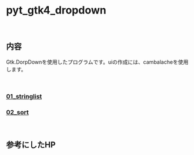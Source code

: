 # pyt_gtk4_dropdown

<br>

## 内容 

Gtk.DorpDownを使用したプログラムです。uiの作成には、cambalacheを使用します。

<br>

### [01_stringlist](./01_stringlist/README.md)

### [02_sort](./02_sort/README.md)

<br>

## 参考にしたHP
